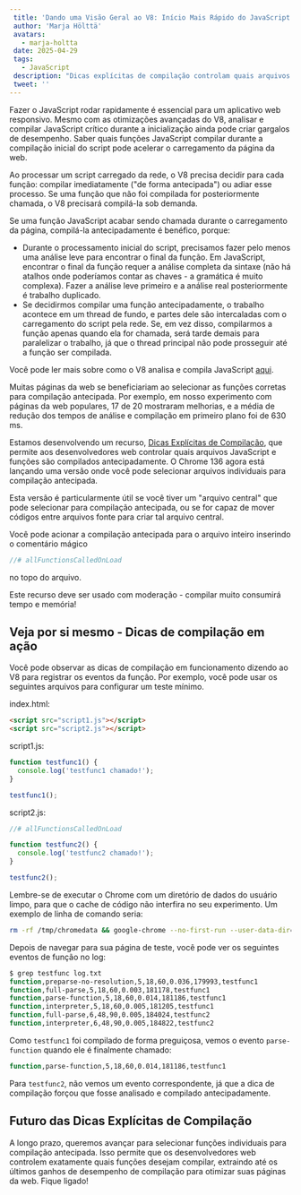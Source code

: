 ```yaml
---
 title: 'Dando uma Visão Geral ao V8: Início Mais Rápido do JavaScript com Dicas Explícitas de Compilação'
 author: 'Marja Hölttä'
 avatars:
   - marja-holtta
 date: 2025-04-29
 tags:
   - JavaScript
 description: "Dicas explícitas de compilação controlam quais arquivos e funções JavaScript são analisados e compilados antecipadamente"
 tweet: ''
---
```


Fazer o JavaScript rodar rapidamente é essencial para um aplicativo web responsivo. Mesmo com as otimizações avançadas do V8, analisar e compilar JavaScript crítico durante a inicialização ainda pode criar gargalos de desempenho. Saber quais funções JavaScript compilar durante a compilação inicial do script pode acelerar o carregamento da página da web.

<!--truncate-->
Ao processar um script carregado da rede, o V8 precisa decidir para cada função: compilar imediatamente ("de forma antecipada") ou adiar esse processo. Se uma função que não foi compilada for posteriormente chamada, o V8 precisará compilá-la sob demanda.

Se uma função JavaScript acabar sendo chamada durante o carregamento da página, compilá-la antecipadamente é benéfico, porque:

- Durante o processamento inicial do script, precisamos fazer pelo menos uma análise leve para encontrar o final da função. Em JavaScript, encontrar o final da função requer a análise completa da sintaxe (não há atalhos onde poderíamos contar as chaves - a gramática é muito complexa). Fazer a análise leve primeiro e a análise real posteriormente é trabalho duplicado.
- Se decidirmos compilar uma função antecipadamente, o trabalho acontece em um thread de fundo, e partes dele são intercaladas com o carregamento do script pela rede. Se, em vez disso, compilarmos a função apenas quando ela for chamada, será tarde demais para paralelizar o trabalho, já que o thread principal não pode prosseguir até a função ser compilada.

Você pode ler mais sobre como o V8 analisa e compila JavaScript [aqui](https://v8.dev/blog/preparser).

Muitas páginas da web se beneficiariam ao selecionar as funções corretas para compilação antecipada. Por exemplo, em nosso experimento com páginas da web populares, 17 de 20 mostraram melhorias, e a média de redução dos tempos de análise e compilação em primeiro plano foi de 630 ms.

Estamos desenvolvendo um recurso, [Dicas Explícitas de Compilação](https://github.com/WICG/explicit-javascript-compile-hints-file-based), que permite aos desenvolvedores web controlar quais arquivos JavaScript e funções são compilados antecipadamente. O Chrome 136 agora está lançando uma versão onde você pode selecionar arquivos individuais para compilação antecipada.

Esta versão é particularmente útil se você tiver um "arquivo central" que pode selecionar para compilação antecipada, ou se for capaz de mover códigos entre arquivos fonte para criar tal arquivo central.

Você pode acionar a compilação antecipada para o arquivo inteiro inserindo o comentário mágico

```js
//# allFunctionsCalledOnLoad
```

no topo do arquivo.

Este recurso deve ser usado com moderação - compilar muito consumirá tempo e memória!

## Veja por si mesmo - Dicas de compilação em ação

Você pode observar as dicas de compilação em funcionamento dizendo ao V8 para registrar os eventos da função. Por exemplo, você pode usar os seguintes arquivos para configurar um teste mínimo.

index.html:

```html
<script src="script1.js"></script>
<script src="script2.js"></script>
```

script1.js:

```js
function testfunc1() {
  console.log('testfunc1 chamado!');
}

testfunc1();
```

script2.js:

```js
//# allFunctionsCalledOnLoad

function testfunc2() {
  console.log('testfunc2 chamado!');
}

testfunc2();
```

Lembre-se de executar o Chrome com um diretório de dados do usuário limpo, para que o cache de código não interfira no seu experimento. Um exemplo de linha de comando seria:

```sh
rm -rf /tmp/chromedata && google-chrome --no-first-run --user-data-dir=/tmp/chromedata --js-flags=--log-function_events > log.txt
```

Depois de navegar para sua página de teste, você pode ver os seguintes eventos de função no log:

```sh
$ grep testfunc log.txt
function,preparse-no-resolution,5,18,60,0.036,179993,testfunc1
function,full-parse,5,18,60,0.003,181178,testfunc1
function,parse-function,5,18,60,0.014,181186,testfunc1
function,interpreter,5,18,60,0.005,181205,testfunc1
function,full-parse,6,48,90,0.005,184024,testfunc2
function,interpreter,6,48,90,0.005,184822,testfunc2
```

Como `testfunc1` foi compilado de forma preguiçosa, vemos o evento `parse-function` quando ele é finalmente chamado:

```sh
function,parse-function,5,18,60,0.014,181186,testfunc1
```

Para `testfunc2`, não vemos um evento correspondente, já que a dica de compilação forçou que fosse analisado e compilado antecipadamente.

## Futuro das Dicas Explícitas de Compilação

A longo prazo, queremos avançar para selecionar funções individuais para compilação antecipada. Isso permite que os desenvolvedores web controlem exatamente quais funções desejam compilar, extraindo até os últimos ganhos de desempenho de compilação para otimizar suas páginas da web. Fique ligado!
